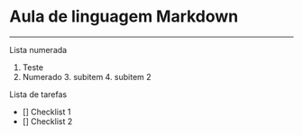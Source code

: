 # Aula de linguagem Markdown
---
Lista numerada
1. Teste
2. Numerado
   3. subitem
   4. subitem 2

Lista de tarefas
- [] Checklist 1
- [] Checklist 2